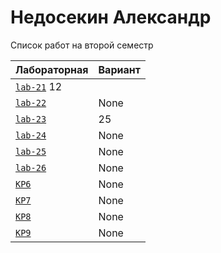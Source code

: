 # Недосекин Александр
<summary>Список работ на второй семестр</summary>


| **Лабораторная**                                                              | **Вариант**                       |
|-------------------------------------------------------------------------------|-----------------------------------|
| [`lab-21`](https://github.com/Maxsmile123/MAI_109B_22/tree/main/Nedosekin/lab21) 12                              |
| [`lab-22`](https://github.com/Maxsmile123/MAI_109B_22/tree/main/Nedosekin/lab22) | None   |
| [`lab-23`](https://github.com/Maxsmile123/MAI_109B_22/tree/main/Nedosekin/lab23) |   25                   |
| [`lab-24`](https://github.com/Maxsmile123/MAI_109B_22/tree/main/Nedosekin/lab24) | None                |
| [`lab-25`](https://github.com/Maxsmile123/MAI_109B_22/tree/main/Nedosekin/lab25) | None                 |
| [`lab-26`](https://github.com/Maxsmile123/MAI_109B_22/tree/main/Nedosekin/lab26) | None |
| [`KP6`](https://github.com/Maxsmile123/MAI_109B_22/tree/main/Nedosekin/KP6)      | None                  |
| [`KP7`](https://github.com/Maxsmile123/MAI_109B_22/tree/main/Nedosekin/KP7)      | None                  |
| [`KP8`](https://github.com/Maxsmile123/MAI_109B_22/tree/main/Nedosekin/KP8)      | None                 |
| [`KP9`](https://github.com/Maxsmile123/MAI_109B_22/tree/main/Nedosekin/KP9)      | None                  |
